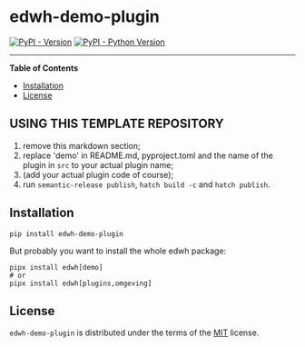 # edwh-demo-plugin

[![PyPI - Version](https://img.shields.io/pypi/v/edwh-demo-plugin.svg)](https://pypi.org/project/edwh-demo-plugin)
[![PyPI - Python Version](https://img.shields.io/pypi/pyversions/edwh-demo-plugin.svg)](https://pypi.org/project/edwh-demo-plugin)

-----

**Table of Contents**

- [Installation](#installation)
- [License](#license)

## USING THIS TEMPLATE REPOSITORY
1. remove this markdown section;
2. replace 'demo' in README.md, pyproject.toml and the name of the plugin in `src` to your actual plugin name;
3. (add your actual plugin code of course);
4. run `semantic-release publish`, `hatch build -c` and `hatch publish`.

## Installation

```console
pip install edwh-demo-plugin
```

But probably you want to install the whole edwh package:

```console
pipx install edwh[demo]
# or
pipx install edwh[plugins,omgeving]
```

## License

`edwh-demo-plugin` is distributed under the terms of the [MIT](https://spdx.org/licenses/MIT.html) license.
